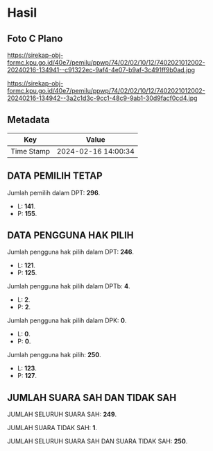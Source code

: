 # Hasil

## Foto C Plano

https://sirekap-obj-formc.kpu.go.id/40e7/pemilu/ppwp/74/02/02/10/12/7402021012002-20240216-134941--c91322ec-9af4-4e07-b9af-3c491ff9b0ad.jpg

https://sirekap-obj-formc.kpu.go.id/40e7/pemilu/ppwp/74/02/02/10/12/7402021012002-20240216-134942--3a2c1d3c-9cc1-48c9-9ab1-30d9facf0cd4.jpg


## Metadata

| Key        | Value               |
| ---------- | ------------------- |
| Time Stamp | 2024-02-16 14:00:34 |


## DATA PEMILIH TETAP

Jumlah pemilih dalam DPT: **296**.
 * L: **141**.
 * P: **155**.

## DATA PENGGUNA HAK PILIH

Jumlah pengguna hak pilih dalam DPT: **246**.
 * L: **121**.
 * P: **125**.

Jumlah pengguna hak pilih dalam DPTb: **4**.
 * L: **2**.
 * P: **2**.

Jumlah pengguna hak pilih dalam DPK: **0**.
 * L: **0**.
 * P: **0**.

Jumlah pengguna hak pilih: **250**.
 * L: **123**.
 * P: **127**.

## JUMLAH SUARA SAH DAN TIDAK SAH

JUMLAH SELURUH SUARA SAH: **249**.

JUMLAH SUARA TIDAK SAH: **1**.

JUMLAH SELURUH SUARA SAH DAN SUARA TIDAK SAH: **250**.


